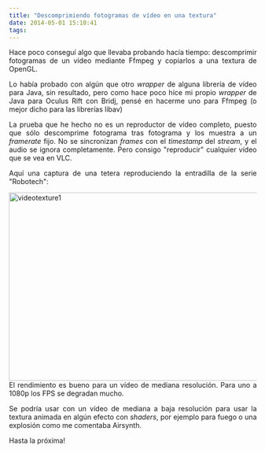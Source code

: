 ```yaml
---
title: "Descomprimiendo fotogramas de vídeo en una textura"
date: 2014-05-01 15:10:41
tags: 
---
```

<p style="text-align: justify;">Hace poco conseguí algo que llevaba probando hacía tiempo: descomprimir fotogramas de un vídeo mediante Ffmpeg y copiarlos a una textura de OpenGL.</p>
<p style="text-align: justify;">Lo había probado con algún que otro <em>wrapper</em> de alguna librería de vídeo para Java, sin resultado, pero como hace poco hice mi propio <em>wrapper</em> de Java para Oculus Rift con Bridj, pensé en hacerme uno para Ffmpeg (o mejor dicho para las librerías libav)</p>
<p style="text-align: justify;">La prueba que he hecho no es un reproductor de vídeo completo, puesto que sólo descomprime fotograma tras fotograma y los muestra a un <em>framerate</em> fijo. No se sincronizan <em>frames</em> con el <em>timestamp</em> del <em>stream</em>, y el audio se ignora completamente. Pero consigo "reproducir" cualquier vídeo que se vea en VLC.</p>
<p style="text-align: justify;">Aquí una captura de una tetera reproduciendo la entradilla de la serie "Robotech":</p>
<p style="text-align: justify;"><a href="http://yombo.org/wp-content/uploads/2014/05/videotexture1.png"><img class="aligncenter size-large wp-image-970" alt="videotexture1" src="http://yombo.org/wp-content/uploads/2014/05/videotexture1-1024x629.png" width="625" height="383" /></a>El rendimiento es bueno para un vídeo de mediana resolución. Para uno a 1080p los FPS se degradan mucho.</p>
<p style="text-align: justify;">Se podría usar con un vídeo de mediana a baja resolución para usar la textura animada en algún efecto con <em>shaders</em>, por ejemplo para fuego o una explosión como me comentaba Airsynth.</p>
<p style="text-align: justify;">Hasta la próxima!</p>